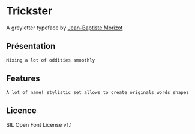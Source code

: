# Trickster

A greyletter typeface by [Jean-Baptiste Morizot](http://jbmorizot.fr/)

## Présentation

```
Mixing a lot of oddities smoothly
```

## Features

```
A lot of name! stylistic set allows to create originals words shapes
```

## Licence

SIL Open Font License v1.1

